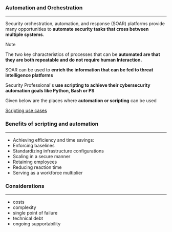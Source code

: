 ### Automation and Orchestration
---
Security orchestration, automation, and response (SOAR) platforms provide many opportunities to **automate security tasks that cross between multiple systems**.

>[!note]
>The two key characteristics of processes that can be **automated are that they are both repeatable and do not require human Interaction.**

SOAR can be used to **enrich the information that can be fed to threat intelligence  platforms**

Security Professional's **use scripting to achieve their cybersecurity automation goals like Python, Bash or PS**

Given below are the places where **automation or scripting** can be used 

[Scripting use cases](Scripting%20use%20cases.md)

### Benefits of scripting and automation 
---
- Achieving efficiency and time savings:
- Enforcing baselines
- Standardizing infrastructure configurations
- Scaling in a secure manner
- Retaining employees
- Reducing reaction time
- Serving as a workforce multiplier

### Considerations 
---
- costs 
- complexity 
- single point of failure 
- technical debt 
- ongoing supportability 
